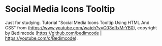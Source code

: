# Social Media Icons Tooltip

Just for studying. Tutorial "Social Media Icons Tooltip Using HTML And CSS" from (https://www.youtube.com/watch?v=C03eRxMrYB0), copyright by Bedimcode (https://github.com/bedimcode | https://youtube.com/c/Bedimcode).
